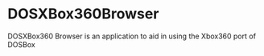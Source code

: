 # DOSXBox360Browser
DOSXBox360 Browser is an application to aid in using the Xbox360 port of DOSBox
